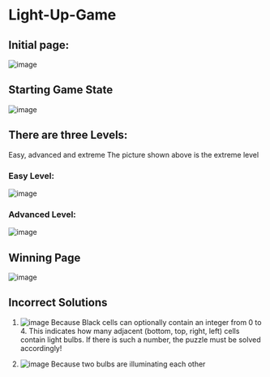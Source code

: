 # Light-Up-Game

## Initial page:
![image](https://user-images.githubusercontent.com/63882136/201729125-af0609bc-0f0f-480c-a8f2-ddf0c89d1bf0.png)

## Starting Game State
![image](https://user-images.githubusercontent.com/63882136/201729311-57d901ef-29b9-4777-bb13-253e2d19ac6c.png)

## There are three Levels:
Easy, advanced and extreme
The picture shown above is the extreme level 
### Easy Level:

![image](https://user-images.githubusercontent.com/63882136/201731469-385e4632-4f57-4b05-94a3-b158484b7cf9.png)

### Advanced Level:
![image](https://user-images.githubusercontent.com/63882136/201731618-6e2e734b-8b56-45f8-b4aa-2def52366391.png)




## Winning Page
![image](https://user-images.githubusercontent.com/63882136/201728777-ad320230-0c6f-4ca1-ab27-9eb547317540.png)

## Incorrect Solutions

1. ![image](https://user-images.githubusercontent.com/63882136/201729656-702cb3a5-86a1-430b-9669-9ecd7627d4b7.png)
  Because Black cells can optionally contain an integer from 0 to 4. This indicates how many adjacent (bottom, top, right, left) cells contain light bulbs. If there is such a number, the puzzle must be solved accordingly!


2. ![image](https://user-images.githubusercontent.com/63882136/201729908-3887c8ff-18f2-4914-9205-74961b82207e.png)
  Because two bulbs are illuminating each other
